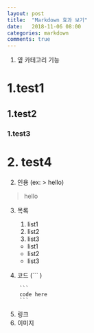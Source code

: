 ```yaml
---
layout: post
title:  "Markdown 효과 보기"
date:   2018-11-06 08:00
categories: markdown
comments: true
---
```


1. 옆 카테고리 기능
# 1.test1
## 1.test2
### 1.test3
# 2. test4

2. 인용 (ex: > hello)
> hello

3. 목록
    1. list1
    2. list2
    3. list3
    * list1
    * list2
    * list3

4. 코드 (``` )
```
    ```
    code here
    ```
```

5. 링크
6. 이미지